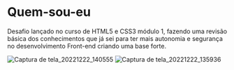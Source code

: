 ﻿# Quem-sou-eu
Desafio lançado no curso de HTML5 e CSS3 módulo 1, fazendo uma revisão básica dos conhecimentos que já sei para ter mais autonomia e segurança no desenvolvimento Front-end criando uma base forte.

![Captura de tela_20221222_140555](https://user-images.githubusercontent.com/71526685/209233602-44b3a0bb-bd44-4385-825a-3e6852ba49cd.png)
![Captura de tela_20221222_135936](https://user-images.githubusercontent.com/71526685/209233609-29665eb7-9ae8-4a81-9b27-714e5f736e9d.png)
